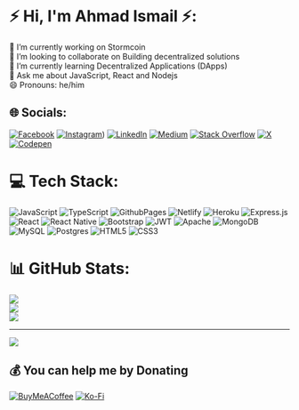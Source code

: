 # ⚡️ Hi, I'm Ahmad Ismail ⚡️:
🔭 I’m currently working on Stormcoin<br>👯 I’m looking to collaborate on Building decentralized solutions <br>🌱 I’m currently learning Decentralized Applications (DApps)<br>💬 Ask me about JavaScript, React and Nodejs<br>😄 Pronouns: he/him


## 🌐 Socials:
[![Facebook](https://img.shields.io/badge/Facebook-%231877F2.svg?logo=Facebook&logoColor=white)]([https://facebook.com/Ahmad](https://www.facebook.com/profile.php?id=100029035925497&mibextid=ZbWKwL)) [![Instagram](https://img.shields.io/badge/Instagram-%23E4405F.svg?logo=Instagram&logoColor=white)](https://www.instagram.com/aiialpha1?igsh=MWlscTd0amhwcnNpNA==)) [![LinkedIn](https://img.shields.io/badge/LinkedIn-%230077B5.svg?logo=linkedin&logoColor=white)](https://linkedin.com/in/aiialpha) [![Medium](https://img.shields.io/badge/Medium-12100E?logo=medium&logoColor=white)](https://medium.com/@aiialpha) [![Stack Overflow](https://img.shields.io/badge/-Stackoverflow-FE7A16?logo=stack-overflow&logoColor=white)](https://stackoverflow.com/users/16018879) [![X](https://img.shields.io/badge/X-black.svg?logo=X&logoColor=white)](https://x.com/Aiialpha1) [![Codepen](https://img.shields.io/badge/Codepen-000000?style=for-the-badge&logo=codepen&logoColor=white)](https://codepen.io/Aiialpha) 

# 💻 Tech Stack:
![JavaScript](https://img.shields.io/badge/javascript-%23323330.svg?style=for-the-badge&logo=javascript&logoColor=%23F7DF1E) ![TypeScript](https://img.shields.io/badge/typescript-%23007ACC.svg?style=for-the-badge&logo=typescript&logoColor=white) ![GithubPages](https://img.shields.io/badge/github%20pages-121013?style=for-the-badge&logo=github&logoColor=white) ![Netlify](https://img.shields.io/badge/netlify-%23000000.svg?style=for-the-badge&logo=netlify&logoColor=#00C7B7) ![Heroku](https://img.shields.io/badge/heroku-%23430098.svg?style=for-the-badge&logo=heroku&logoColor=white) ![Express.js](https://img.shields.io/badge/express.js-%23404d59.svg?style=for-the-badge&logo=express&logoColor=%2361DAFB) ![React](https://img.shields.io/badge/react-%2320232a.svg?style=for-the-badge&logo=react&logoColor=%2361DAFB) ![React Native](https://img.shields.io/badge/react_native-%2320232a.svg?style=for-the-badge&logo=react&logoColor=%2361DAFB) ![Bootstrap](https://img.shields.io/badge/bootstrap-%238511FA.svg?style=for-the-badge&logo=bootstrap&logoColor=white) ![JWT](https://img.shields.io/badge/JWT-black?style=for-the-badge&logo=JSON%20web%20tokens) ![Apache](https://img.shields.io/badge/apache-%23D42029.svg?style=for-the-badge&logo=apache&logoColor=white) ![MongoDB](https://img.shields.io/badge/MongoDB-%234ea94b.svg?style=for-the-badge&logo=mongodb&logoColor=white) ![MySQL](https://img.shields.io/badge/mysql-4479A1.svg?style=for-the-badge&logo=mysql&logoColor=white) ![Postgres](https://img.shields.io/badge/postgres-%23316192.svg?style=for-the-badge&logo=postgresql&logoColor=white) ![HTML5](https://img.shields.io/badge/html5-%23E34F26.svg?style=for-the-badge&logo=html5&logoColor=white) ![CSS3](https://img.shields.io/badge/css3-%231572B6.svg?style=for-the-badge&logo=css3&logoColor=white)
# 📊 GitHub Stats:
![](https://github-readme-stats.vercel.app/api?username=aiialpha&theme=radical&show_icons=true&hide_border=true&count_private=true)<br/>
![](https://github-readme-streak-stats.herokuapp.com/?user=aiialpha&theme=radical&hide_border=false)<br/>
![](https://github-readme-stats.vercel.app/api/top-langs/?username=aiialpha&theme=radical&hide_border=false&include_all_commits=true&count_private=true&layout=compact)

---
[![](https://visitcount.itsvg.in/api?id=aiialpha&icon=0&color=0)](https://visitcount.itsvg.in)

  ## 💰 You can help me by Donating
  [![BuyMeACoffee](https://img.shields.io/badge/Buy%20Me%20a%20Coffee-ffdd00?style=for-the-badge&logo=buy-me-a-coffee&logoColor=black)](https://buymeacoffee.com/abdulsalamp) [![Ko-Fi](https://img.shields.io/badge/Ko--fi-F16061?style=for-the-badge&logo=ko-fi&logoColor=white)](https://ko-fi.com/abdulsalamp) 

  
<!-- Proudly created with GPRM ( https://gprm.itsvg.in ) -->
